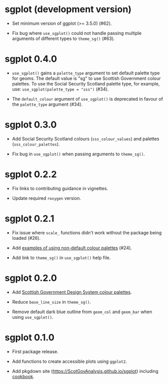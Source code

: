 # sgplot (development version)

* Set minimum version of ggplot (>= 3.5.0) (#62).

* Fix bug where `use_sgplot()` could not handle passing multiple arguments of
different types to `theme_sg()` (#63).

# sgplot 0.4.0

* `use_sgplot()` gains a `palette_type` argument to set default palette type 
for geoms. The default value is "sg" to use Scottish Government colour palettes.
To use the Social Security Scotland palette type, for example, use: 
`use_sgplot(palette_type = "sss")` (#34).

* The `default_colour` argument of `use_sgplot()` is deprecated in favour of the
`palette_type` argument (#34).

# sgplot 0.3.0

* Add Social Security Scotland colours (`sss_colour_values`) and palettes 
(`sss_colour_palettes`).

* Fix bug in `use_sgplot()` when passing arguments to `theme_sg()`.

# sgplot 0.2.2

* Fix links to contributing guidance in vignettes.

* Update required `roxygen` version.

# sgplot 0.2.1

* Fix issue where `scale_` functions didn't work without the package being 
loaded (#26).

* Add [examples of using non-default colour palettes](https://ScotGovAnalysis.github.io/sgplot/articles/cookbook.html#using-different-colour-palettes) (#24).

* Add link to `theme_sg()` in `use_sgplot()` help file.

# sgplot 0.2.0

* Add [Scottish Government Design System colour palettes](https://designsystem.gov.scot/guidance/charts/data-visualisation-colour-palettes).

* Reduce `base_line_size` in `theme_sg()`.

* Remove default dark blue outline from `geom_col` and `geom_bar` when using `use_sgplot()`.

# sgplot 0.1.0

* First package release.

* Add functions to create accessible plots using `ggplot2`.

* Add pkgdown site (https://ScotGovAnalysis.github.io/sgplot) including [cookbook](https://ScotGovAnalysis.github.io/sgplot/articles/cookbook.html).
